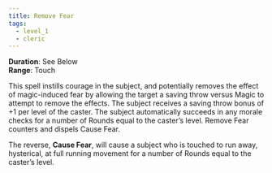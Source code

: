 ```yaml
---
title: Remove Fear
tags:
  - level_1
  - cleric
---
```

**Duration**: See Below  
**Range**: Touch  

This spell instills courage in the subject, and potentially removes the effect of magic-induced fear by allowing the target a saving throw versus Magic to attempt to remove the effects. The subject receives a saving throw bonus of +1 per level of the caster. The subject automatically succeeds in any morale checks for a number of Rounds equal to the caster’s level. Remove Fear counters and dispels Cause Fear.

The reverse, **Cause Fear**, will cause a subject who is touched to run away, hysterical, at full running movement for a number of Rounds equal to the caster’s level.
